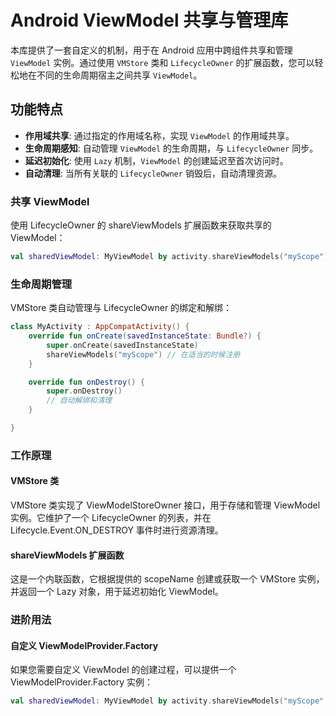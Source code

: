 # Android ViewModel 共享与管理库

本库提供了一套自定义的机制，用于在 Android 应用中跨组件共享和管理 `ViewModel` 实例。通过使用 `VMStore`
类和 `LifecycleOwner` 的扩展函数，您可以轻松地在不同的生命周期宿主之间共享 `ViewModel`。

## 功能特点

- **作用域共享**: 通过指定的作用域名称，实现 `ViewModel` 的作用域共享。
- **生命周期感知**: 自动管理 `ViewModel` 的生命周期，与 `LifecycleOwner` 同步。
- **延迟初始化**: 使用 `Lazy` 机制，`ViewModel` 的创建延迟至首次访问时。
- **自动清理**: 当所有关联的 `LifecycleOwner` 销毁后，自动清理资源。

### 共享 ViewModel

使用 LifecycleOwner 的 shareViewModels 扩展函数来获取共享的 ViewModel：

```kotlin
val sharedViewModel: MyViewModel by activity.shareViewModels("myScope")
```

### 生命周期管理

VMStore 类自动管理与 LifecycleOwner 的绑定和解绑：

```kotlin
class MyActivity : AppCompatActivity() {
    override fun onCreate(savedInstanceState: Bundle?) {
        super.onCreate(savedInstanceState)
        shareViewModels("myScope") // 在适当的时候注册
    }

    override fun onDestroy() {
        super.onDestroy()
        // 自动解绑和清理
    }

}
```

### 工作原理

#### VMStore 类

VMStore 类实现了 ViewModelStoreOwner 接口，用于存储和管理 ViewModel 实例。它维护了一个 LifecycleOwner
的列表，并在 Lifecycle.Event.ON_DESTROY 事件时进行资源清理。

#### shareViewModels 扩展函数

这是一个内联函数，它根据提供的 scopeName 创建或获取一个 VMStore 实例，并返回一个 Lazy 对象，用于延迟初始化
ViewModel。

### 进阶用法

#### 自定义 ViewModelProvider.Factory

如果您需要自定义 ViewModel 的创建过程，可以提供一个 ViewModelProvider.Factory 实例：

```kotlin
val sharedViewModel: MyViewModel by activity.shareViewModels("myScope", myFactory)
```
